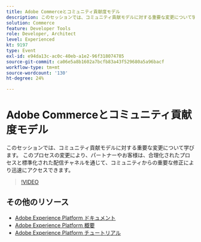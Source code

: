 ```yaml
---
title: Adobe Commerceとコミュニティ貢献度モデル
description: このセッションでは、コミュニティ貢献モデルに対する重要な変更について学びます。 このプロセスの変更により、パートナーやお客様は、合理化されたプロセスと標準化された配信チャネルを通じて、コミュニティからの重要な修正により迅速にアクセスできます。
solution: Commerce
feature: Developer Tools
role: Developer, Architect
level: Experienced
kt: 9197
type: Event
exl-id: e94da13c-ac0c-40eb-a1e2-96f318074785
source-git-commit: ca06e5a8b1602a7bcfb83a43f529680a5a96bacf
workflow-type: tm+mt
source-wordcount: '130'
ht-degree: 24%

---
```


# Adobe Commerceとコミュニティ貢献度モデル

このセッションでは、コミュニティ貢献モデルに対する重要な変更について学びます。 このプロセスの変更により、パートナーやお客様は、合理化されたプロセスと標準化された配信チャネルを通じて、コミュニティからの重要な修正により迅速にアクセスできます。

>[!VIDEO](https://video.tv.adobe.com/v/337766/?quality=12&learn=on&hidetitle=true)

## その他のリソース

- [Adobe Experience Platform ドキュメント](https://experienceleague.adobe.com/docs/experience-platform.html?lang=ja)
- [Adobe Experience Platform 概要](https://experienceleague.adobe.com/docs/experience-platform/landing/home.html?lang=ja)
- [Adobe Experience Platform チュートリアル](https://experienceleague.adobe.com/docs/platform-learn/tutorials/overview.html?lang=ja)
